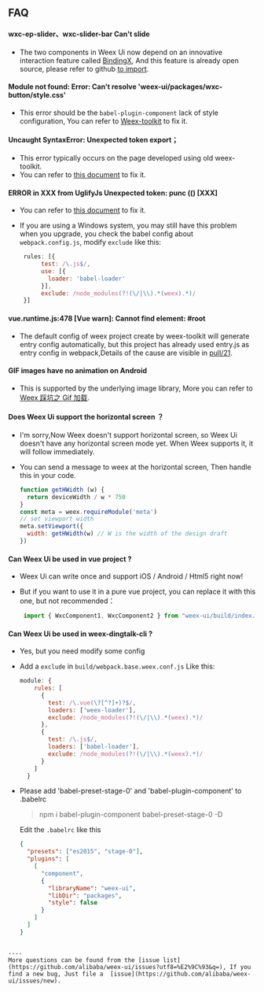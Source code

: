 ## FAQ

#### wxc-ep-slider、wxc-slider-bar Can't slide
- The two components in Weex Ui now depend on an innovative interaction feature called [BindingX](https://alibaba.github.io/bindingx/), And this feature is already open source, please refer to github [to import](https://github.com/alibaba/bindingx#installation).

#### Module not found: Error: Can't resolve 'weex-ui/packages/wxc-button/style.css'
- This error should be the `babel-plugin-component` lack of style configuration, You can refer to [Weex-toolkit](https://alibaba.github.io/weex-ui/#/?id=weex-toolkit) to fix it.


#### Uncaught SyntaxError: Unexpected token export；
- This error typically occurs on the page developed using old weex-toolkit.
- You can refer to [this document](https://alibaba.github.io/weex-ui/#/with-weex-toolkit) to fix it.

#### ERROR in XXX from UglifyJs Unexpected token: punc (() [XXX] 
- You can refer to [this document](https://alibaba.github.io/weex-ui/#/with-weex-toolkit) to fix it.
- If you are using a Windows system, you may still have this problem when you upgrade, you check the babel config about `webpack.config.js`, modify `exclude` like this:

   ```js
    rules: [{
         test: /\.js$/,
         use: [{
           loader: 'babel-loader'
         }],
         exclude: /node_modules(?!(\/|\\).*(weex).*)/
    }]
   ```

#### vue.runtime.js:478 [Vue warn]: Cannot find element: #root
- The default config of weex project create by weex-toolkit will generate entry config automatically, but this project has already used entry.js as entry config in webpack,Details of the cause are visible in [pull/21](https://github.com/zwwill/yanxuan-weex-demo/pull/21).

#### GIF images have no animation on Android
- This is supported by the underlying image library, More you can refer to [Weex 踩坑之 Gif 加载](https://zhoukekestar.github.io/notes/2017/07/17/weex-gif.html).

#### Does Weex Ui support the horizontal screen ？

- I'm sorry,Now Weex doesn't support horizontal screen, so Weex Ui doesn't have any horizontal screen mode yet. When Weex supports it, it will follow immediately.
- You can send a message to weex at the horizontal screen, Then handle this in your code.

  ```js
  function getHWidth (w) {
    return deviceWidth / w * 750
  }
  const meta = weex.requireModule('meta')
  // set viewport width
  meta.setViewport({
    width: getHWidth(w) // W is the width of the design draft
  })
  ```
  
#### Can Weex Ui be used in vue project ?
- Weex Ui can write once and support iOS / Android / Html5 right now!
- But if you want to use it in a pure vue project, you can replace it with this one, but not recommended：

    ```js
     import { WxcComponent1, WxcComponent2 } from "weex-ui/build/index.web.js"
    ```

#### Can Weex Ui be used in weex-dingtalk-cli ?
- Yes, but you need modify some config
- Add a `exclude` in `build/webpack.base.weex.conf.js` Like this:

  ```js
  module: {
      rules: [
        {
          test: /\.vue(\?[^?]+)?$/,
          loaders: ['weex-loader'],
          exclude: /node_modules(?!(\/|\\).*(weex).*)/
        },
        {
          test: /\.js$/,
          loaders: ['babel-loader'],
          exclude: /node_modules(?!(\/|\\).*(weex).*)/
        }
      ]
    }
  ```
- Please add 'babel-preset-stage-0' and 'babel-plugin-component' to .babelrc
  
  > npm i babel-plugin-component babel-preset-stage-0  -D
  
  Edit the `.babelrc` like this
  
  ```json
  {
    "presets": ["es2015", "stage-0"],
    "plugins": [
      [
        "component",
        {
          "libraryName": "weex-ui",
          "libDir": "packages",
          "style": false
        }
      ]
    ]
  }
 ```

---- 
More questions can be found from the [issue list](https://github.com/alibaba/weex-ui/issues?utf8=%E2%9C%93&q=), If you find a new bug, Just file a  [issue](https://github.com/alibaba/weex-ui/issues/new).
